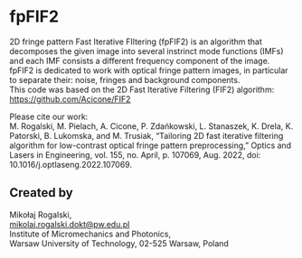 # fpFIF2
2D fringe pattern Fast Iterative FIltering (fpFIF2) is an algorithm that decomposes the given image into several instrinct mode functions (IMFs) and each IMF consists a different frequency component of the image. fpFIF2 is dedicated to work with optical fringe pattern images, in particular to separate their: noise, fringes and background components. <br>
This code was based on the 2D Fast Iterative Filtering (FIF2) algorithm: https://github.com/Acicone/FIF2

Please cite our work: <br>
M. Rogalski, M. Pielach, A. Cicone, P. Zdańkowski, L. Stanaszek, K. Drela, K. Patorski, B. Lukomska, and M. Trusiak, “Tailoring 2D fast iterative filtering algorithm for low-contrast optical fringe pattern preprocessing,” Optics and Lasers in Engineering, vol. 155, no. April, p. 107069, Aug. 2022, doi: 10.1016/j.optlaseng.2022.107069.
## Created by
Mikołaj Rogalski, <br>
mikolaj.rogalski.dokt@pw.edu.pl <br>
Institute of Micromechanics and Photonics, <br>
Warsaw University of Technology, 02-525 Warsaw, Poland
